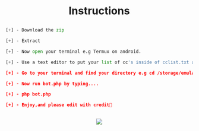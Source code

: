 # <p align="center">Instructions<p>

```py 
[+] - Download the zip

[+] - Extract

[+] - Now open your terminal e.g Termux on android.

[+] - Use a text editor to put your list of cc's inside of cclist.txt and save.

[+] - Go to your terminal and find your directory e.g cd /storage/emulated/0/Download/stripe-cc-checker-terminal-mass .

[+] - Now run bot.php by typing....

[+] - php bot.php

[+] - Enjoy,and please edit with credit🤣
 
```
<p align="center">
<a href="https://t.me/lethalstaz" alt="Telegram!"> <img src="https://aleen42.github.io/badges/src/telegram.svg" /> </a>
